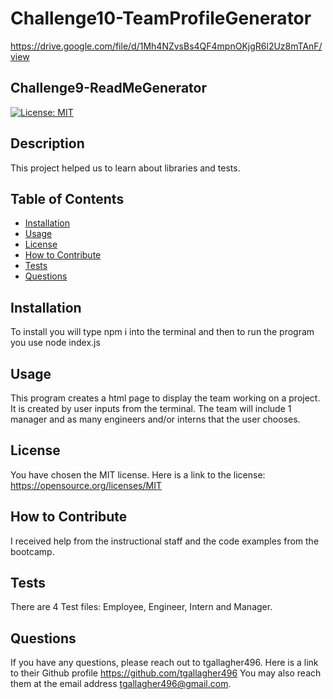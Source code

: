 # Challenge10-TeamProfileGenerator
https://drive.google.com/file/d/1Mh4NZvsBs4QF4mpnOKjgR6l2Uz8mTAnF/view
 ## Challenge9-ReadMeGenerator

  [![License: MIT](https://img.shields.io/badge/License-MIT-yellow.svg)](https://opensource.org/licenses/MIT)

## Description

This project helped us to learn about libraries and tests.

## Table of Contents

- [Installation](#installation)
- [Usage](#usage)
- [License](#license)
- [How to Contribute](#how-to-contribute)
- [Tests](#tests)
- [Questions](#questions)


## Installation

To install you will type npm i into the terminal and then to run the program you use node index.js

## Usage

This program creates a html page to display the team working on a project.  It is created by user inputs from the terminal.  The team will include 1 manager and as many engineers and/or interns that the user chooses.

## License

You have chosen the MIT license.  Here is a link to the license: https://opensource.org/licenses/MIT
    
## How to Contribute

I received help from the instructional staff and the code examples from the bootcamp.

## Tests

There are 4 Test files: Employee, Engineer, Intern and Manager.

## Questions

If you have any questions, please reach out to tgallagher496.
Here is a link to their Github profile https://github.com/tgallagher496
You may also reach them at the email address tgallagher496@gmail.com.
